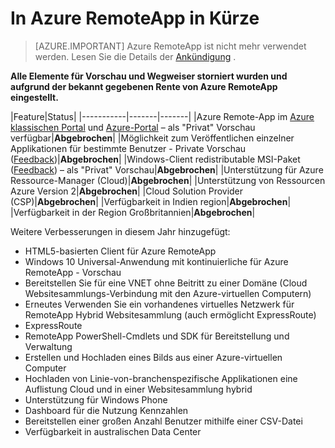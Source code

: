 <properties
    pageTitle="Was in Azure RemoteApp kommt | Microsoft Azure"
    description="Erfahren Sie neue Features für Azure RemoteApp Verfügbarkeit"
    services="remoteapp"
    documentationCenter=""
    authors="lizap"
    manager="mbaldwin" />

<tags
    ms.service="remoteapp"
    ms.workload="compute"
    ms.tgt_pltfrm="NA"
    ms.devlang="NA"
    ms.topic="article"
    ms.date="09/19/2016"
    ms.author="elizapo" />

# <a name="whats-coming-in-azure-remoteapp"></a>In Azure RemoteApp in Kürze

> [AZURE.IMPORTANT]
> Azure RemoteApp ist nicht mehr verwendet werden. Lesen Sie die Details der [Ankündigung](https://go.microsoft.com/fwlink/?linkid=821148) .

**Alle Elemente für Vorschau und Wegweiser storniert wurden und aufgrund der bekannt gegebenen Rente von Azure RemoteApp eingestellt.**

|Feature|Status|
|-----------|-------|-------|
|Azure Remote-App im [Azure klassischen Portal](http://manage.windowsazure.com) und [Azure-Portal](https://portal.azure.com) – als "Privat" Vorschau verfügbar|**Abgebrochen**|
|Möglichkeit zum Veröffentlichen einzelner Applikationen für bestimmte Benutzer - Private Vorschau ([Feedback](https://feedback.azure.com/forums/247748-azure-remoteapp/suggestions/6067043-allow-the-ability-to-publish-specific-apps-to-spec/))|**Abgebrochen**|
|Windows-Client redistributable MSI-Paket ([Feedback](https://feedback.azure.com/forums/247748-azure-remoteapp/suggestions/6627191-client-deployment-provide-an-msi-package-to-allo/)) – als "Privat" Vorschau|**Abgebrochen**|
|Unterstützung für Azure Ressource-Manager (Cloud)|**Abgebrochen**|
|Unterstützung von Ressourcen Azure Version 2|**Abgebrochen**|
|Cloud Solution Provider (CSP)|**Abgebrochen**|
|Verfügbarkeit in Indien region|**Abgebrochen**|
|Verfügbarkeit in der Region Großbritannien|**Abgebrochen**|


Weitere Verbesserungen in diesem Jahr hinzugefügt:

- HTML5-basierten Client für Azure RemoteApp
- Windows 10 Universal-Anwendung mit kontinuierliche für Azure RemoteApp - Vorschau
- Bereitstellen Sie für eine VNET ohne Beitritt zu einer Domäne (Cloud Websitesammlungs-Verbindung mit den Azure-virtuellen Computern)
- Erneutes Verwenden Sie ein vorhandenes virtuelles Netzwerk für RemoteApp Hybrid Websitesammlung (auch ermöglicht ExpressRoute)
- ExpressRoute
- RemoteApp PowerShell-Cmdlets und SDK für Bereitstellung und Verwaltung
- Erstellen und Hochladen eines Bilds aus einer Azure-virtuellen Computer
- Hochladen von Linie-von-branchenspezifische Applikationen eine Auflistung Cloud und in einer Websitesammlung hybrid
- Unterstützung für Windows Phone
- Dashboard für die Nutzung Kennzahlen
- Bereitstellen einer großen Anzahl Benutzer mithilfe einer CSV-Datei
- Verfügbarkeit in australischen Data Center
 